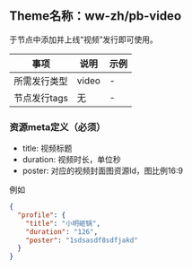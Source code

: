 
## Theme名称：ww-zh/pb-video
于节点中添加并上线“视频”发行即可使用。

|事项|说明|示例|
|---|---|---|
|所需发行类型|video|-|
|节点发行tags|无|-|

### 资源meta定义（必须）

- title: 视频标题
- duration: 视频时长，单位秒
- poster: 对应的视频封面图资源Id，图比例16:9

例如
```json
{
  "profile": {
    "title": "小明砸锅",
    "duration": "126",
    "poster": "1sdsasdf8sdfjakd"
  }
}
```

